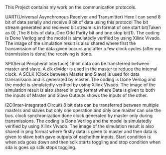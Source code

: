 This Project contains my work on the communication protocols.

UART(Universal Asynchronous Receiver and Transmitter)
Here I can send 8 bit of data serially and receive 8 bit of data using this protocol 
The bit stream generated and recieved bit stream is in format of one start bit(Taken as 0) ,The 8 bits of data ,One Odd Parity bit and one stop bit(1).
The coding is Done Verilog and the model is simulatedly verified by using Xilinx Vivado.
The image of the simulation result is also shared where first the transmission of the data given occurs and after a few clock cycles (after my tranmission is done) the receiving is done.

SPI(Serial Peripheral Interface)
16 bit data can be transferred between master and slave.
A clk divider is used in the master to reduce the internal clock.
A SCLK (Clock between Master and Slave) is used for data transmission and is generated by master.
The coding is Done Verilog and the model is simulatedly verified by using Xilinx Vivado.
The image of the simulation result is also shared in png format where Data is given to both the inputs of Master and Slave Outputs shows the inputs of the other.

I2C(Inter-Integrated Circuit)
8 bit data can be transferred between multiple masters and slaves but only one operation and only one master can use the bus.
clock synchronization done clock generated by master only during transmissions.
The coding is Done Verilog and the model is simulatedly verified by using Xilinx Vivado.
The image of the simulation result is also shared in png format where firstly data is given to master and then data is given to slave both gave outputs of eachother inputs.
Start condition is when sda goes down and then sclk starts toggling and stop condition when sda is goes up sclk stops toggling.



